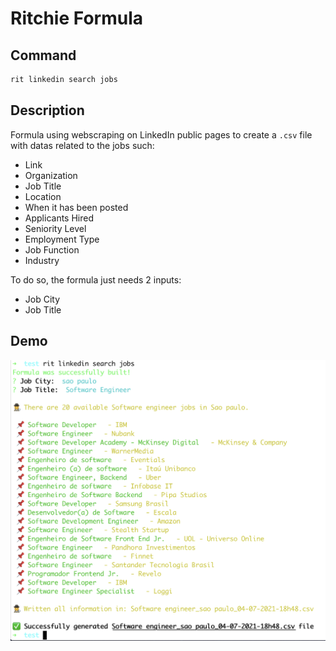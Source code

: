 # Ritchie Formula

## Command

```bash
rit linkedin search jobs
```

## Description

Formula using webscraping on LinkedIn public pages to create a `.csv` file with datas related to the jobs such:

- Link
- Organization
- Job Title
- Location
- When it has been posted
- Applicants Hired
- Seniority Level
- Employment Type
- Job Function
- Industry

To do so, the formula just needs 2 inputs:

- Job City
- Job Title

## Demo

<img class="special-img-class" src="/docs/img/rit-linkedin-search-jobs.png"/>

